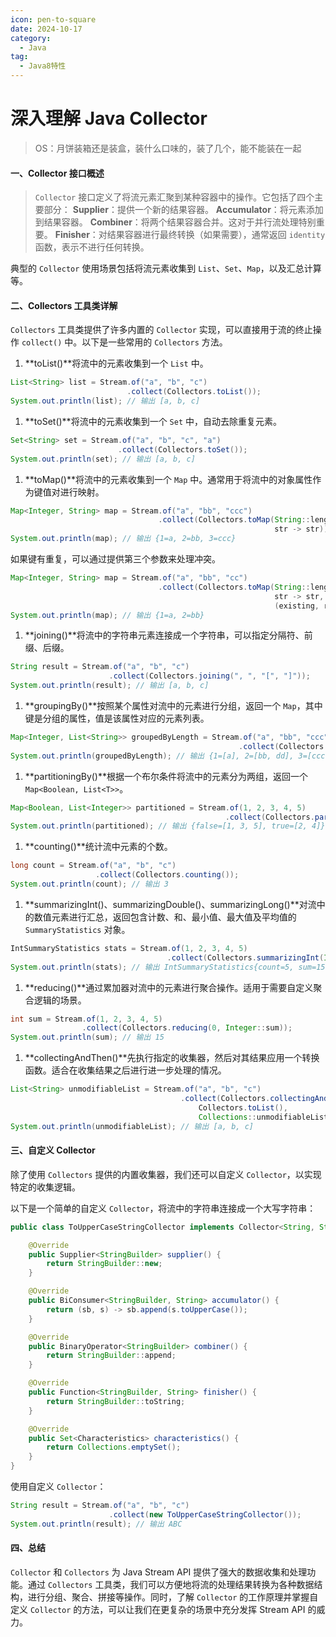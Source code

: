 ```yaml
---
icon: pen-to-square
date: 2024-10-17
category:
  - Java
tag:
  - Java8特性
---
```


# 深入理解 Java Collector
> OS：月饼装箱还是装盒，装什么口味的，装了几个，能不能装在一起

#### 一、Collector 接口概述

>`Collector` 接口定义了将流元素汇聚到某种容器中的操作。它包括了四个主要部分：
**Supplier**：提供一个新的结果容器。
**Accumulator**：将元素添加到结果容器。
**Combiner**：将两个结果容器合并。这对于并行流处理特别重要。
**Finisher**：对结果容器进行最终转换（如果需要），通常返回 `identity` 函数，表示不进行任何转换。

典型的 `Collector` 使用场景包括将流元素收集到 `List`、`Set`、`Map`，以及汇总计算等。

#### 二、Collectors 工具类详解

`Collectors` 工具类提供了许多内置的 `Collector` 实现，可以直接用于流的终止操作 `collect()` 中。以下是一些常用的 `Collectors` 方法。

1. **toList()**将流中的元素收集到一个 `List` 中。

```java
List<String> list = Stream.of("a", "b", "c")
                          .collect(Collectors.toList());
System.out.println(list); // 输出 [a, b, c]
```

1. **toSet()**将流中的元素收集到一个 `Set` 中，自动去除重复元素。

```java
Set<String> set = Stream.of("a", "b", "c", "a")
                        .collect(Collectors.toSet());
System.out.println(set); // 输出 [a, b, c]
```

1. **toMap()**将流中的元素收集到一个 `Map` 中。通常用于将流中的对象属性作为键值对进行映射。

```java
Map<Integer, String> map = Stream.of("a", "bb", "ccc")
                                 .collect(Collectors.toMap(String::length, 
                                                           str -> str));
System.out.println(map); // 输出 {1=a, 2=bb, 3=ccc}
```

如果键有重复，可以通过提供第三个参数来处理冲突。

```java
Map<Integer, String> map = Stream.of("a", "bb", "cc")
                                 .collect(Collectors.toMap(String::length, 
                                                           str -> str,
                                                           (existing, replacement) -> existing));
System.out.println(map); // 输出 {1=a, 2=bb}
```

1. **joining()**将流中的字符串元素连接成一个字符串，可以指定分隔符、前缀、后缀。

```java
String result = Stream.of("a", "b", "c")
                      .collect(Collectors.joining(", ", "[", "]"));
System.out.println(result); // 输出 [a, b, c]
```

1. **groupingBy()**按照某个属性对流中的元素进行分组，返回一个 `Map`，其中键是分组的属性，值是该属性对应的元素列表。

```java
Map<Integer, List<String>> groupedByLength = Stream.of("a", "bb", "ccc", "dd")
                                                   .collect(Collectors.groupingBy(String::length));
System.out.println(groupedByLength); // 输出 {1=[a], 2=[bb, dd], 3=[ccc]}
```

1. **partitioningBy()**根据一个布尔条件将流中的元素分为两组，返回一个 `Map<Boolean, List<T>>`。

```java
Map<Boolean, List<Integer>> partitioned = Stream.of(1, 2, 3, 4, 5)
                                                .collect(Collectors.partitioningBy(n -> n % 2 == 0));
System.out.println(partitioned); // 输出 {false=[1, 3, 5], true=[2, 4]}
```

1. **counting()**统计流中元素的个数。

```java
long count = Stream.of("a", "b", "c")
                   .collect(Collectors.counting());
System.out.println(count); // 输出 3
```

1. **summarizingInt()、summarizingDouble()、summarizingLong()**对流中的数值元素进行汇总，返回包含计数、和、最小值、最大值及平均值的 `SummaryStatistics` 对象。

```java
IntSummaryStatistics stats = Stream.of(1, 2, 3, 4, 5)
                                   .collect(Collectors.summarizingInt(Integer::intValue));
System.out.println(stats); // 输出 IntSummaryStatistics{count=5, sum=15, min=1, average=3.000000, max=5}
```

1. **reducing()**通过累加器对流中的元素进行聚合操作。适用于需要自定义聚合逻辑的场景。

```java
int sum = Stream.of(1, 2, 3, 4, 5)
                .collect(Collectors.reducing(0, Integer::sum));
System.out.println(sum); // 输出 15
```

1. **collectingAndThen()**先执行指定的收集器，然后对其结果应用一个转换函数。适合在收集结果之后进行进一步处理的情况。

```java
List<String> unmodifiableList = Stream.of("a", "b", "c")
                                      .collect(Collectors.collectingAndThen(
                                          Collectors.toList(), 
                                          Collections::unmodifiableList));
System.out.println(unmodifiableList); // 输出 [a, b, c]
```

#### 三、自定义 Collector

除了使用 `Collectors` 提供的内置收集器，我们还可以自定义 `Collector`，以实现特定的收集逻辑。

以下是一个简单的自定义 `Collector`，将流中的字符串连接成一个大写字符串：

```java
public class ToUpperCaseStringCollector implements Collector<String, StringBuilder, String> {

    @Override
    public Supplier<StringBuilder> supplier() {
        return StringBuilder::new;
    }

    @Override
    public BiConsumer<StringBuilder, String> accumulator() {
        return (sb, s) -> sb.append(s.toUpperCase());
    }

    @Override
    public BinaryOperator<StringBuilder> combiner() {
        return StringBuilder::append;
    }

    @Override
    public Function<StringBuilder, String> finisher() {
        return StringBuilder::toString;
    }

    @Override
    public Set<Characteristics> characteristics() {
        return Collections.emptySet();
    }
}
```

使用自定义 `Collector`：

```java
String result = Stream.of("a", "b", "c")
                      .collect(new ToUpperCaseStringCollector());
System.out.println(result); // 输出 ABC
```

#### 四、总结

`Collector` 和 `Collectors` 为 Java Stream API 提供了强大的数据收集和处理功能。通过 `Collectors` 工具类，我们可以方便地将流的处理结果转换为各种数据结构，进行分组、聚合、拼接等操作。同时，了解 `Collector` 的工作原理并掌握自定义 `Collector` 的方法，可以让我们在更复杂的场景中充分发挥 Stream API 的威力。